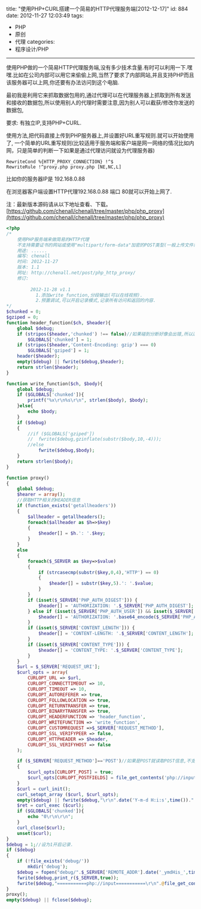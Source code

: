 title: "使用PHP+CURL搭建一个简易的HTTP代理服务端[2012-12-17]"
id: 884
date: 2012-11-27 12:03:49
tags:
- PHP
- 原创
- 代理 
categories: 
- 程序设计/PHP
---

使用PHP做的一个简易HTTP代理服务端,没有多少技术含量.有时可以利用一下.嘿嘿.比如在公司内部可以用它来偷偷上网,当然了要求了内部网站,并且支持PHP而且该服务器可以上网,你还要有办法访问到这个电脑.

最初我是利用它来抓取数据包用的,通过代理可以在代理服务器上抓取到所有发送和接收的数据包,所以使用别人的代理时需要注意,因为别人可以截获/修改你发送的数据包,

要求: 有独立IP,支持PHP+CURL.

<!--more-->

使用方法,把代码直接上传到PHP服务器上,并设置好URL重写规则.就可以开始使用了,
一个简单的URL重写规则(比较适用于服务端和客户端是网一网络的情况比如内网，只是简单的判断一下如果是通过代理访问就设为代理服务器)
```
RewriteCond %{HTTP_PROXY_CONNECTION} !^$
RewriteRule !^proxy.php proxy.php [NE,NC,L]
```
比如你的服务器IP是 192.168.0.88

在浏览器客户端设置HTTP代理192.168.0.88 端口 80就可以开始上网了.

注：最新版本源码请从以下地址查看、下载。
[https://github.com/chenall/chenall/tree/master/php/php_proxy](https://github.com/chenall/chenall/tree/master/php/php_proxy)

```php
<?php
/*
	使用PHP服务端来做简易的HTTP代理
	不支持需要证书的网站或使用"multipart/form-data"加密的POST类型(一般上传文件或发贴使用这个加密).
	用途: ......
	编写: chenall
	时间: 2012-11-27
	版本: 1.1
	网址: http://chenall.net/post/php_http_proxy/
	修订:
		 
		 2012-11-28 v1.1
		   1.添加write_function,分段输出(可以在线视频).
		   2.预置调试,可以开启记录模式,记录所有访问和返回的内容.
*/
$chunked = 0;
$gziped = 0;
function header_function($ch, $header){
	global $debug;
	if (stripos($header,'chunked') !== false)//如果碰到分断好像会出错,所以过滤一下.若你有好的方案烦告之.
		$GLOBALS['chunked'] = 1;
	if (stripos($header,'Content-Encoding: gzip') === 0)
		$GLOBALS['gziped'] = 1;
	header($header);
	empty($debug) || fwrite($debug,$header);
	return strlen($header);
}

function write_function($ch, $body){
	global $debug;
    if ($GLOBALS['chunked']){
        printf("%x\r\n%s\r\n", strlen($body), $body);
    }else{
        echo $body;
    }
	if ($debug)
	{
		//if ($GLOBALS['gziped'])
		//	fwrite($debug,gzinflate(substr($body,10,-4)));
		//else
			fwrite($debug,$body);
	}
	return strlen($body);
}

function proxy()
{
	global $debug;
	$hearer = array();
	//获取HTTP相关的HEADER信息
	if (function_exists('getallheaders'))
	{
		$allheader = getallheaders();
		foreach($allheader as $h=>$key)
		{
			$header[] = $h.': '.$key;
		}
	}
	else
	{
		foreach($_SERVER as $key=>$value)
		{
			if (strcasecmp(substr($key,0,4),'HTTP') == 0)
			{
				$header[] = substr($key,5).': '.$value;
			}
		}
		if (isset($_SERVER['PHP_AUTH_DIGEST'])) { 
			$header[] = 'AUTHORIZATION: '.$_SERVER['PHP_AUTH_DIGEST']; 
		} else if (isset($_SERVER['PHP_AUTH_USER']) && isset($_SERVER['PHP_AUTH_PW'])) {
			$header[] = 'AUTHORIZATION: '.base64_encode($_SERVER['PHP_AUTH_USER'] . ':' . $_SERVER['PHP_AUTH_PW']); 
		}
		if (isset($_SERVER['CONTENT_LENGTH'])) { 
			$header[] = 'CONTENT-LENGTH: '.$_SERVER['CONTENT_LENGTH']; 
		}
		if (isset($_SERVER['CONTENT_TYPE'])) { 
			$header[] = 'CONTENT_TYPE: '.$_SERVER['CONTENT_TYPE']; 
		}
	}
	$url = $_SERVER['REQUEST_URI'];
	$curl_opts = array(
		CURLOPT_URL => $url,
		CURLOPT_CONNECTTIMEOUT => 10,
		CURLOPT_TIMEOUT => 10,
		CURLOPT_AUTOREFERER => true,
		CURLOPT_FOLLOWLOCATION => true,
		CURLOPT_RETURNTRANSFER => true,
		CURLOPT_BINARYTRANSFER => true,
		CURLOPT_HEADERFUNCTION => 'header_function',
		CURLOPT_WRITEFUNCTION => 'write_function',
		CURLOPT_CUSTOMREQUEST =>$_SERVER['REQUEST_METHOD'],
		CURLOPT_SSL_VERIFYPEER => false,
		CURLOPT_HTTPHEADER => $header,
		CURLOPT_SSL_VERIFYHOST => false
	);

	if ($_SERVER['REQUEST_METHOD']=='POST')//如果是POST就读取POST信息,不支持
	{
		$curl_opts[CURLOPT_POST] = true; 
		$curl_opts[CURLOPT_POSTFIELDS] = file_get_contents('php://input'); 
	}
	$curl = curl_init();
	curl_setopt_array ($curl, $curl_opts);
	empty($debug) || fwrite($debug,"\r\n".date('Y-m-d H:i:s',time())." URL: ".$curl_opts[CURLOPT_URL]."\r\n".$curl_opts[CURLOPT_POSTFIELDS]."\r\n".implode("\r\n",$header)."\r\n\r\n");
	$ret = curl_exec ($curl);
	if ($GLOBALS['chunked']){
		echo "0\r\n\r\n";
	}
	curl_close($curl);
	unset($curl);
}
$debug = 1;//设为1开启记录.
if ($debug)
{
	if (!file_exists('debug/'))
		mkdir('debug');
	$debug = fopen("debug/".$_SERVER['REMOTE_ADDR'].date('_ymdHis_',time()).'__'.$_SERVER['SERVER_NAME'].".log",'a');
	fwrite($debug,print_r($_SERVER,true));
	fwrite($debug,"===========php://input===========\r\n".@file_get_contents('php://input')."\r\n======================\r\n");
}
proxy();
empty($debug) || fclose($debug);
```